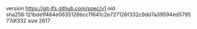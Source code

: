 version https://git-lfs.github.com/spec/v1
oid sha256:121bde1f464e0635126bcc11641c2e727126f332c9dd7a39594ed579577df332
size 2617
